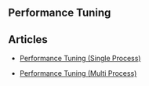 <section id="main">
<div id="page">
<div class="topic_content">
<hgroup>
<h1>Performance Tuning</h1>
</hgroup>
<div class="padder">
<h2>Articles</h2>
<ul class="articles results">
<li><a href="/v0.12/articles/performance-tuning-single-process">Performance Tuning (Single Process)</a></li>
</ul>
<ul class="articles results">
<li><a href="/v0.12/articles/performance-tuning-multi-process">Performance Tuning (Multi Process)</a></li>
</ul>
</div>
</div>
<!-- /#topic_content -->
</div>
<!-- /#page -->
</section>